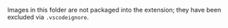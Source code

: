 Images in this folder are not packaged into the extension; they have been excluded via `.vscodeignore`.